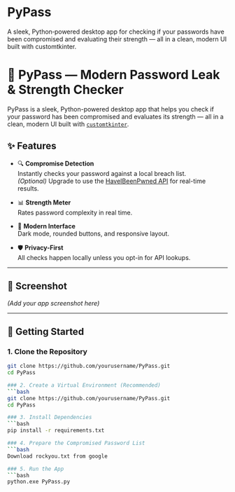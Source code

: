 # PyPass
A sleek, Python‑powered desktop app for checking if your passwords have been compromised and evaluating their strength — all in a clean, modern UI built with customtkinter.
# 🔐 PyPass — Modern Password Leak & Strength Checker

PyPass is a sleek, Python-powered desktop app that helps you check if your password has been compromised and evaluates its strength — all in a clean, modern UI built with [`customtkinter`](https://github.com/TomSchimansky/CustomTkinter).

## ✨ Features

- 🔍 **Compromise Detection**  
  Instantly checks your password against a local breach list.  
  *(Optional)* Upgrade to use the [HaveIBeenPwned API](https://haveibeenpwned.com/API/v3) for real-time results.

- 📊 **Strength Meter**  
  Rates password complexity in real time.

- 🎨 **Modern Interface**  
  Dark mode, rounded buttons, and responsive layout.

- 🛡 **Privacy-First**  
  All checks happen locally unless you opt-in for API lookups.

---

## 📸 Screenshot
*(Add your app screenshot here)*

---

## 🚀 Getting Started

### 1. Clone the Repository
```bash
git clone https://github.com/yourusername/PyPass.git
cd PyPass

### 2. Create a Virtual Environment (Recommended)
```bash
git clone https://github.com/yourusername/PyPass.git
cd PyPass

### 3. Install Dependencies
```bash
pip install -r requirements.txt

### 4. Prepare the Compromised Password List
```bash
Download rockyou.txt from google

### 5. Run the App
```bash
python.exe PyPass.py
